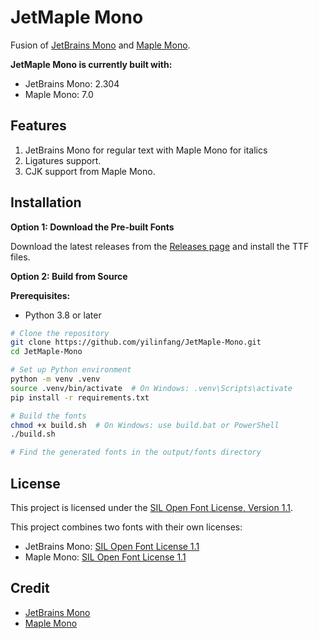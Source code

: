 # JetMaple Mono

Fusion of [JetBrains Mono](https://www.jetbrains.com/lp/mono/) and [Maple Mono](https://github.com/subframe7536/Maple-font).

**JetMaple Mono is currently built with:**

- JetBrains Mono: 2.304
- Maple Mono: 7.0

## Features

1. JetBrains Mono for regular text with Maple Mono for italics
2. Ligatures support.
3. CJK support from Maple Mono.

## Installation

**Option 1: Download the Pre-built Fonts**

Download the latest releases from the [Releases page](https://github.com/yilinfang/JetMaple-Mono/releases) and install the TTF files.

**Option 2: Build from Source**

**Prerequisites:**

- Python 3.8 or later

```bash
# Clone the repository
git clone https://github.com/yilinfang/JetMaple-Mono.git
cd JetMaple-Mono

# Set up Python environment
python -m venv .venv
source .venv/bin/activate  # On Windows: .venv\Scripts\activate
pip install -r requirements.txt

# Build the fonts
chmod +x build.sh  # On Windows: use build.bat or PowerShell
./build.sh

# Find the generated fonts in the output/fonts directory

```

## License

This project is licensed under the [SIL Open Font License, Version 1.1](OFL.txt).

This project combines two fonts with their own licenses:

- JetBrains Mono: [SIL Open Font License 1.1](https://github.com/JetBrains/JetBrainsMono/blob/master/OFL.txt)
- Maple Mono: [SIL Open Font License 1.1](https://github.com/subframe7536/maple-font/blob/variable/OFL.txt)

## Credit

- [JetBrains Mono](https://github.com/JetBrains/JetBrainsMono)
- [Maple Mono](https://github.com/subframe7536/Maple-font)
